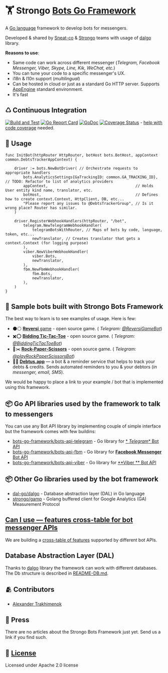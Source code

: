 # 🏋️ Strongo [Bots Go Framework](https://github.com/bots-go-framework)

A [Go language](https://golang.org/) framework to develop bots for messengers.

Developed & shared by [Sneat-co](https://github.com/sneat-co) & [Strongo](https://github.com/strongo) teams
with usage of [dalgo](https://github.com/dal-go) library.

**Reasons to use**:

* Same code can work across different messenger (_Telegram, Facebook Messenger, Viber, Skype, Line, Kik, WeChat, etc._)
* You can tune your code to a specific messenger's UX.
* i18n & l10n support (_multilingual_)
* Can be hosted in cloud or just as a standard Go HTTP server. Supports [AppEngine](https://cloud.google.com/appengine/)
  standard environment.
* It's fast

## ♺ Continuous Integration

[![Build and Test](https://github.com/strongo/bots-framework/actions/workflows/go.yml/badge.svg)](https://github.com/bots-go-framework/bots-fw/actions/workflows/go.yml)
[![Go Report Card](https://goreportcard.com/badge/github.com/strongo/bots-framework?cache=1)](https://goreportcard.com/report/github.com/strongo/bots-framework)
[![GoDoc](https://godoc.org/github.com/strongo/bots-framework?status.svg)](https://godoc.org/github.com/strongo/bots-framework)
[![Coverage Status](https://coveralls.io/repos/github/bots-go-framework/bots-fw/badge.svg?branch=main)](https://coveralls.io/github/bots-go-framework/bots-fw?branch=main) - [help with code coverage](https://github.com/bots-go-framework/bots-fw/issues/64)
needed.

## 🍿 Usage

	func InitBot(httpRouter HttpRouter, botHost bots.BotHost, appContext common.DebtsTrackerAppContext) {
	
		driver := bots.NewBotDriver( // Orchestrate requests to appropriate handlers
			bots.AnalyticsSettings{GaTrackingID: common.GA_TRACKING_ID}, // TODO: Refactor to list of analytics providers
			appContext,                                       // Holds User entity kind name, translator, etc.
			botHost,                                          // Defines how to create context.Context, HttpClient, DB, etc...
			"Please report any issues to @DebtsTrackerGroup", // Is it wrong place? Router has similar.
		)
	
		driver.RegisterWebhookHandlers(httpRouter, "/bot",
			telegram.NewTelegramWebhookHandler(
				telegramBotsWithRouter, // Maps of bots by code, language, token, etc...
				newTranslator, // Creates translator that gets a context.Context (for logging purpose)
			),
			viber.NewViberWebhookHandler(
				viber.Bots,
				newTranslator,
			),
			fbm.NewFbmWebhookHandler(
				fbm.Bots,
				newTranslator,
			),
		)
	}

## 🤖 Sample bots built with Strongo Bots Framework

The best way to learn is to see examples of usage. Here is few:

* ⚫⚪ [**Reversi** game](https://github.com/prizarena/reversi) - open source game. (
  *Telegram: [@ReversiGameBot](https://t.me/ReversiGameBot)*)
* ✖️⭕ [**Bidding Tic-Tac-Toe**](https://github.com/prizarena/bidding-tictactoe) - open source game. (
  *Telegram: [@BiddingTicTacToeBot](https://t.me/BiddingTicTacToeBot)*)
* 📃✂️ [**Rock-Paper-Scissors**](https://github.com/prizarena/rock-paper-scissors) - open source game. (
  *Telegram: [@playRockPaperScissorsBot](https://t.me/playRockPaperScissorsBot)*)
* 💸📝 [**Debtus.app**](http://debtus.app/) — a bot & a reminder service that helps to track your debts & credits.
  Sends automated reminders to you & your debtors (_in messenger, email, SMS_).

We would be happy to place a link to your example / bot that is implemented using this framework.

## 📦 Go API libraries used by the framework to talk to messengers

You can use any Bot API library by implementing couple of simple interface but the framework comes with few buildins:

* [bots-go-framework/bots-api-telegram](https://github.com/bots-go-framework/bots-api-telegram) - Go library for [*
  *Telegram** Bot API](https://core.telegram.org/bots/api)
* [bots-go-framework/bots-api-fbm](https://github.com/bots-go-framework/bots-api-fbm) - Go library for [**Facebook
  Messenger** Bot API](https://developers.facebook.com/docs/messenger-platform)
* [bots-go-framework/bots-api-viber](https://github.com/bots-go-framework/bots-api-viber) - Go library for [**Viber
  ** Bot API](https://developers.viber.com/)

## 📦 Other Go libraries used by the bot framework

* [dal-go/dalgo](https://github.com/dal-go/dalgo) - Database abstraction layer (DAL) in Go language
* [strongo/gamp](https://github.com/strongo/gamp) - Golang buffered client for Google Analytics (GA) Measurement
  Protocol

## [Can I use &mdash; features cross-table for bot messenger APIs](can-i-use-bots-api.md)

We are building a [cross-table of features](can-i-use-bots-api.md) supported by different bot APIs.

## Database Abstraction Layer (DAL)

Thanks to [dalgo](https://github.com/dal-go) library the framework can work with different databases.
The Db structure is described in [README-DB.md](README-DB.md).

## 🫂 Contributors

* [Alexander Trakhimenok](https://ie.linkedin.com/in/alexandertrakhimenok)

## 📰 Press

There are no articles about the Strongo Bots Framework just yet. Send us a link if you find such.

## 📜 [License](https://github.com/strongo/bots-framework/blob/master/LICENSE)

Licensed under Apache 2.0 license
